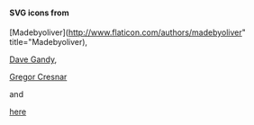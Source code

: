 #### SVG icons from 

[Madebyoliver](http://www.flaticon.com/authors/madebyoliver" title="Madebyoliver),

[Dave Gandy](http://www.flaticon.com/authors/dave-gandy),

[Gregor Cresnar](http://www.flaticon.com/authors/gregor-cresnar)

and

[here](https://github.com/danleech/simple-icons/tree/gh-pages/icons)
